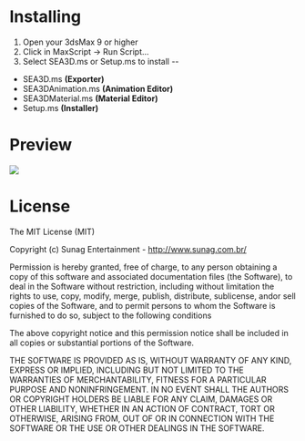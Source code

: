 Installing
==

1. Open your 3dsMax 9 or higher
2. Click in MaxScript -> Run Script...
3. Select SEA3D.ms or Setup.ms to install
--

* SEA3D.ms **(Exporter)**
* SEA3DAnimation.ms **(Animation Editor)**
* SEA3DMaterial.ms **(Material Editor)**
* Setup.ms **(Installer)**

Preview
==

[<img src="http://sunag.github.io/sea3d/Media/SEA3D-3dsMax-Exporter.gif"/>](https://github.com/sunag/sea3d/tree/gh-pages/Exporter/3dsMax)

License
==

The MIT License (MIT)

Copyright (c) Sunag Entertainment - http://www.sunag.com.br/

Permission is hereby granted, free of charge, to any person obtaining a copy
of this software and associated documentation files (the Software), to deal
in the Software without restriction, including without limitation the rights
to use, copy, modify, merge, publish, distribute, sublicense, andor sell
copies of the Software, and to permit persons to whom the Software is
furnished to do so, subject to the following conditions

The above copyright notice and this permission notice shall be included in
all copies or substantial portions of the Software.

THE SOFTWARE IS PROVIDED AS IS, WITHOUT WARRANTY OF ANY KIND, EXPRESS OR
IMPLIED, INCLUDING BUT NOT LIMITED TO THE WARRANTIES OF MERCHANTABILITY,
FITNESS FOR A PARTICULAR PURPOSE AND NONINFRINGEMENT. IN NO EVENT SHALL THE
AUTHORS OR COPYRIGHT HOLDERS BE LIABLE FOR ANY CLAIM, DAMAGES OR OTHER
LIABILITY, WHETHER IN AN ACTION OF CONTRACT, TORT OR OTHERWISE, ARISING FROM,
OUT OF OR IN CONNECTION WITH THE SOFTWARE OR THE USE OR OTHER DEALINGS IN
THE SOFTWARE.
